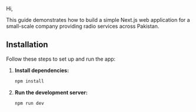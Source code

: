 Hi,

This guide demonstrates how to build a simple Next.js web application for a small-scale company providing radio services across Pakistan.


## Installation

Follow these steps to set up and run the app:

1. **Install dependencies:**
    ```bash
    npm install
    ```

2. **Run the development server:**
    ```bash
    npm run dev
    ```
